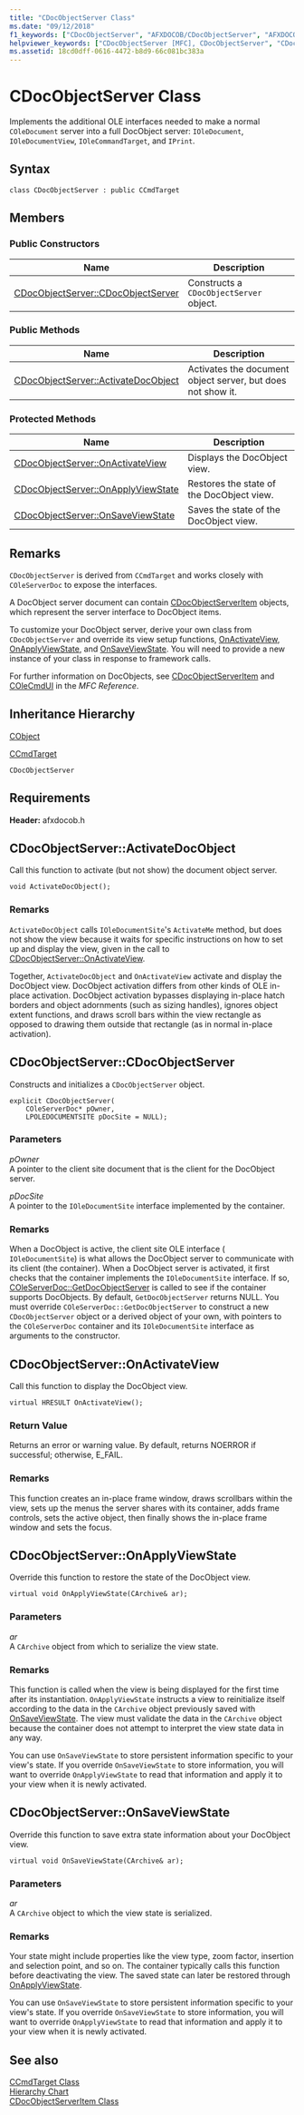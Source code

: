 ```yaml
---
title: "CDocObjectServer Class"
ms.date: "09/12/2018"
f1_keywords: ["CDocObjectServer", "AFXDOCOB/CDocObjectServer", "AFXDOCOB/CDocObjectServer::CDocObjectServer", "AFXDOCOB/CDocObjectServer::ActivateDocObject", "AFXDOCOB/CDocObjectServer::OnActivateView", "AFXDOCOB/CDocObjectServer::OnApplyViewState", "AFXDOCOB/CDocObjectServer::OnSaveViewState"]
helpviewer_keywords: ["CDocObjectServer [MFC], CDocObjectServer", "CDocObjectServer [MFC], ActivateDocObject", "CDocObjectServer [MFC], OnActivateView", "CDocObjectServer [MFC], OnApplyViewState", "CDocObjectServer [MFC], OnSaveViewState"]
ms.assetid: 18cd0dff-0616-4472-b8d9-66c081bc383a
---
```

# CDocObjectServer Class

Implements the additional OLE interfaces needed to make a normal `COleDocument` server into a full DocObject server: `IOleDocument`, `IOleDocumentView`, `IOleCommandTarget`, and `IPrint`.

## Syntax

```
class CDocObjectServer : public CCmdTarget
```

## Members

### Public Constructors

|Name|Description|
|----------|-----------------|
|[CDocObjectServer::CDocObjectServer](#cdocobjectserver)|Constructs a `CDocObjectServer` object.|

### Public Methods

|Name|Description|
|----------|-----------------|
|[CDocObjectServer::ActivateDocObject](#activatedocobject)|Activates the document object server, but does not show it.|

### Protected Methods

|Name|Description|
|----------|-----------------|
|[CDocObjectServer::OnActivateView](#onactivateview)|Displays the DocObject view.|
|[CDocObjectServer::OnApplyViewState](#onapplyviewstate)|Restores the state of the DocObject view.|
|[CDocObjectServer::OnSaveViewState](#onsaveviewstate)|Saves the state of the DocObject view.|

## Remarks

`CDocObjectServer` is derived from `CCmdTarget` and works closely with `COleServerDoc` to expose the interfaces.

A DocObject server document can contain [CDocObjectServerItem](../../mfc/reference/cdocobjectserveritem-class.md) objects, which represent the server interface to DocObject items.

To customize your DocObject server, derive your own class from `CDocObjectServer` and override its view setup functions, [OnActivateView](#onactivateview), [OnApplyViewState](#onapplyviewstate), and [OnSaveViewState](#onsaveviewstate). You will need to provide a new instance of your class in response to framework calls.

For further information on DocObjects, see [CDocObjectServerItem](../../mfc/reference/cdocobjectserveritem-class.md) and [COleCmdUI](../../mfc/reference/colecmdui-class.md) in the *MFC Reference*.

## Inheritance Hierarchy

[CObject](../../mfc/reference/cobject-class.md)

[CCmdTarget](../../mfc/reference/ccmdtarget-class.md)

`CDocObjectServer`

## Requirements

**Header:** afxdocob.h

## <a name="activatedocobject"></a>  CDocObjectServer::ActivateDocObject

Call this function to activate (but not show) the document object server.

```
void ActivateDocObject();
```

### Remarks

`ActivateDocObject` calls `IOleDocumentSite`'s `ActivateMe` method, but does not show the view because it waits for specific instructions on how to set up and display the view, given in the call to [CDocObjectServer::OnActivateView](#onactivateview).

Together, `ActivateDocObject` and `OnActivateView` activate and display the DocObject view. DocObject activation differs from other kinds of OLE in-place activation. DocObject activation bypasses displaying in-place hatch borders and object adornments (such as sizing handles), ignores object extent functions, and draws scroll bars within the view rectangle as opposed to drawing them outside that rectangle (as in normal in-place activation).

## <a name="cdocobjectserver"></a>  CDocObjectServer::CDocObjectServer

Constructs and initializes a `CDocObjectServer` object.

```
explicit CDocObjectServer(
    COleServerDoc* pOwner,
    LPOLEDOCUMENTSITE pDocSite = NULL);
```

### Parameters

*pOwner*<br/>
A pointer to the client site document that is the client for the DocObject server.

*pDocSite*<br/>
A pointer to the `IOleDocumentSite` interface implemented by the container.

### Remarks

When a DocObject is active, the client site OLE interface ( `IOleDocumentSite`) is what allows the DocObject server to communicate with its client (the container). When a DocObject server is activated, it first checks that the container implements the `IOleDocumentSite` interface. If so, [COleServerDoc::GetDocObjectServer](../../mfc/reference/coleserverdoc-class.md#getdocobjectserver) is called to see if the container supports DocObjects. By default, `GetDocObjectServer` returns NULL. You must override `COleServerDoc::GetDocObjectServer` to construct a new `CDocObjectServer` object or a derived object of your own, with pointers to the `COleServerDoc` container and its `IOleDocumentSite` interface as arguments to the constructor.

## <a name="onactivateview"></a>  CDocObjectServer::OnActivateView

Call this function to display the DocObject view.

```
virtual HRESULT OnActivateView();
```

### Return Value

Returns an error or warning value. By default, returns NOERROR if successful; otherwise, E_FAIL.

### Remarks

This function creates an in-place frame window, draws scrollbars within the view, sets up the menus the server shares with its container, adds frame controls, sets the active object, then finally shows the in-place frame window and sets the focus.

## <a name="onapplyviewstate"></a>  CDocObjectServer::OnApplyViewState

Override this function to restore the state of the DocObject view.

```
virtual void OnApplyViewState(CArchive& ar);
```

### Parameters

*ar*<br/>
A `CArchive` object from which to serialize the view state.

### Remarks

This function is called when the view is being displayed for the first time after its instantiation. `OnApplyViewState` instructs a view to reinitialize itself according to the data in the `CArchive` object previously saved with [OnSaveViewState](#onsaveviewstate). The view must validate the data in the `CArchive` object because the container does not attempt to interpret the view state data in any way.

You can use `OnSaveViewState` to store persistent information specific to your view's state. If you override `OnSaveViewState` to store information, you will want to override `OnApplyViewState` to read that information and apply it to your view when it is newly activated.

## <a name="onsaveviewstate"></a>  CDocObjectServer::OnSaveViewState

Override this function to save extra state information about your DocObject view.

```
virtual void OnSaveViewState(CArchive& ar);
```

### Parameters

*ar*<br/>
A `CArchive` object to which the view state is serialized.

### Remarks

Your state might include properties like the view type, zoom factor, insertion and selection point, and so on. The container typically calls this function before deactivating the view. The saved state can later be restored through [OnApplyViewState](#onapplyviewstate).

You can use `OnSaveViewState` to store persistent information specific to your view's state. If you override `OnSaveViewState` to store information, you will want to override `OnApplyViewState` to read that information and apply it to your view when it is newly activated.

## See also

[CCmdTarget Class](../../mfc/reference/ccmdtarget-class.md)<br/>
[Hierarchy Chart](../../mfc/hierarchy-chart.md)<br/>
[CDocObjectServerItem Class](../../mfc/reference/cdocobjectserveritem-class.md)
